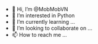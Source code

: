 - 👋 Hi, I’m @MobMobVN
- 👀 I’m interested in Python
- 🌱 I’m currently learning ...
- 💞️ I’m looking to collaborate on ...
- 📫 How to reach me ...

<!---
MobMobVN/MobMobVN is a ✨ special ✨ repository because its `README.md` (this file) appears on your GitHub profile.
You can click the Preview link to take a look at your changes.
--->
